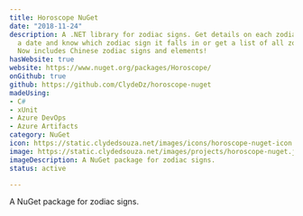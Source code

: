 ```yaml
---
title: Horoscope NuGet
date: "2018-11-24"
description: A .NET library for zodiac signs. Get details on each zodiac sign, pass
  a date and know which zodiac sign it falls in or get a list of all zodiac signs.
  Now includes Chinese zodiac signs and elements!
hasWebsite: true
website: https://www.nuget.org/packages/Horoscope/
onGithub: true
github: https://github.com/ClydeDz/horoscope-nuget
madeUsing:
- C#
- xUnit
- Azure DevOps
- Azure Artifacts
category: NuGet
icon: https://static.clydedsouza.net/images/icons/horoscope-nuget-icon.png
image: https://static.clydedsouza.net/images/projects/horoscope-nuget.jpg
imageDescription: A NuGet package for zodiac signs.
status: active

---
```


A NuGet package for zodiac signs.
